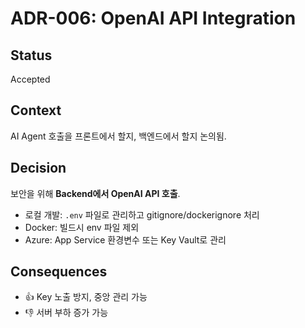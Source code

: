 # ADR-006: OpenAI API Integration

## Status
Accepted

## Context
AI Agent 호출을 프론트에서 할지, 백엔드에서 할지 논의됨.

## Decision
보안을 위해 **Backend에서 OpenAI API 호출**.  
- 로컬 개발: `.env` 파일로 관리하고 gitignore/dockerignore 처리  
- Docker: 빌드시 env 파일 제외  
- Azure: App Service 환경변수 또는 Key Vault로 관리  

## Consequences
- 👍 Key 노출 방지, 중앙 관리 가능
- 👎 서버 부하 증가 가능
